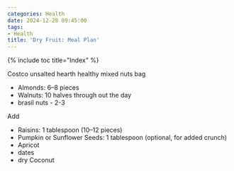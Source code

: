 ```yaml
---
categories: Health
date: 2024-12-28 09:45:00
tags:
- Health
title: 'Dry Fruit: Meal Plan'
---
```


{% include toc title="Index" %}

Costco unsalted hearth healthy mixed nuts bag

- Almonds: 6–8 pieces
- Walnuts: 10 halves through out the day
- brasil nuts - 2-3

Add
- Raisins: 1 tablespoon (10–12 pieces)
- Pumpkin or Sunflower Seeds: 1 tablespoon (optional, for added crunch)
- Apricot
- dates
- dry Coconut